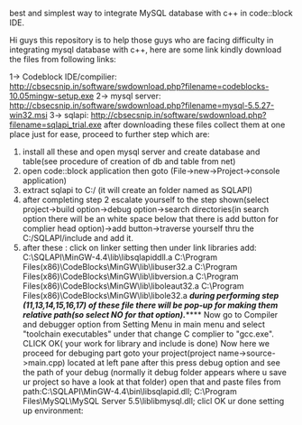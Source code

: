 
best and simplest way to integrate MySQL database with c++ in code::block IDE.


Hi guys this repository is to help those guys who are facing difficulty in integrating mysql database with c++, here are some link kindly download the files from following links:



1-> Codeblock IDE/compilier:  http://cbsecsnip.in/software/swdownload.php?filename=codeblocks-10.05mingw-setup.exe
2-> mysql server: http://cbsecsnip.in/software/swdownload.php?filename=mysql-5.5.27-win32.msi
3-> sqlapi: http://cbsecsnip.in/software/swdownload.php?filename=sqlapi_trial.exe
after downloading these files collect them at one place just for ease, proceed to further step which are:
1. install all these and open mysql server and create database and table(see procedure of creation of db and table from net)
2. open code::block application then goto (File->new->Project->console application)
3. extract sqlapi to C:/ (it will create an folder named as SQLAPI) 
4. after completing step 2 escalate yourself to the step shown(select project->build option->debug option->search directories(in search option there will be an white space below that there is add button for complier head option)->add button->traverse yourself thru the C:/SQLAPI/include and add it.
5. after these : click on linker setting then under link libraries add:
C:\SQLAPI\MinGW-4.4\lib\libsqlapiddll.a
C:\Program Files(x86)\CodeBlocks\MinGW\lib\libuser32.a
C:\Program Files(x86)\CodeBlocks\MinGW\lib\libversion.a
C:\Program Files(x86)\CodeBlocks\MinGW\lib\liboleaut32.a
C:\Program Files(x86)\CodeBlocks\MinGW\lib\libole32.a
*******during performing step (11,13,14,15,16,17) of these file there will be pop-up for making them relative path(so select NO for that option).***********
Now go to Compiler and debugger option from Setting Menu in main menu and select "toolchain executables" under that change C complier to "gcc.exe".
CLICK OK( your work for library and include is done)
Now here we proceed for debuging part
goto your project(project name->source->main.cpp) located at left pane after this press debug option and see the path of your debug (normally it debug folder appears where u save ur project so have a look at that folder) open that and paste files from path:C:\SQLAPI\MinGW-4.4\bin\libsqlapid.dll;
    C:\Program Files\MySQL\MySQL Server 5.5\liblibmysql.dll;
clicl OK ur done setting up environment:

